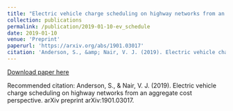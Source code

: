 ```yaml
---
title: "Electric vehicle charge scheduling on highway networks from an aggregate cost perspective"
collection: publications
permalink: /publication/2019-01-10-ev_schedule
date: 2019-01-10
venue: 'Preprint'
paperurl: 'https://arxiv.org/abs/1901.03017'
citation: 'Anderson, S., &amp; Nair, V. J. (2019). Electric vehicle charge scheduling on highway networks from an aggregate cost perspective. arXiv preprint arXiv:1901.03017.'
---
```


<a href='https://arxiv.org/abs/1901.03017'>Download paper here</a>

Recommended citation: Anderson, S., & Nair, V. J. (2019). Electric vehicle charge scheduling on highway networks from an aggregate cost perspective. arXiv preprint arXiv:1901.03017.